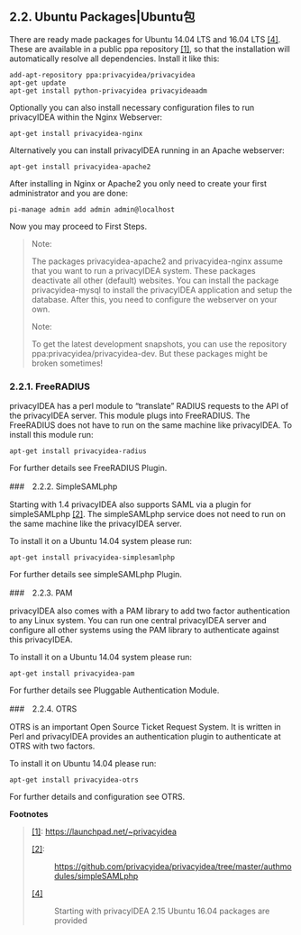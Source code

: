## 2.2. Ubuntu Packages|Ubuntu包

There are ready made packages for Ubuntu 14.04 LTS and 16.04 LTS <span id="id1">[[4]](#ubuntu1604)</span>. These are available in a public ppa repository <span id="id2">[[1]](#ppa)</span>, so that the installation will automatically resolve all dependencies. Install it like this:

```
add-apt-repository ppa:privacyidea/privacyidea
apt-get update
apt-get install python-privacyidea privacyideaadm
```

Optionally you can also install necessary configuration files to run privacyIDEA within the Nginx Webserver:

```
apt-get install privacyidea-nginx
```

Alternatively you can install privacyIDEA running in an Apache webserver:

```
apt-get install privacyidea-apache2
```

After installing in Nginx or Apache2 you only need to create your first administrator and you are done:

```
pi-manage admin add admin admin@localhost
```

Now you may proceed to First Steps.

> Note:
> 
> The packages privacyidea-apache2 and privacyidea-nginx assume that you want to run a privacyIDEA system. These packages deactivate all other (default) websites. You can install the package privacyidea-mysql to install the privacyIDEA application and setup the database. After this, you need to configure the webserver on your own.
> 
> Note:
> 
> To get the latest development snapshots, you can use the repository ppa:privacyidea/privacyidea-dev. But these packages might be broken sometimes!

### 2.2.1. FreeRADIUS

privacyIDEA has a perl module to “translate” RADIUS requests to the API of the privacyIDEA server. This module plugs into FreeRADIUS. The FreeRADIUS does not have to run on the same machine like privacyIDEA. To install this module run:

```
apt-get install privacyidea-radius
```

For further details see FreeRADIUS Plugin.

###　2.2.2. SimpleSAMLphp

Starting with 1.4 privacyIDEA also supports SAML via a plugin for simpleSAMLphp <span id="id3">[[2]](#simplesaml)</span>. The simpleSAMLphp service does not need to run on the same machine like the privacyIDEA server.

To install it on a Ubuntu 14.04 system please run:

```
apt-get install privacyidea-simplesamlphp
```

For further details see simpleSAMLphp Plugin.

###　2.2.3. PAM

privacyIDEA also comes with a PAM library to add two factor authentication to any Linux system. You can run one central privacyIDEA server and configure all other systems using the PAM library to authenticate against this privacyIDEA.

To install it on a Ubuntu 14.04 system please run:

```
apt-get install privacyidea-pam
```

For further details see Pluggable Authentication Module.

###　2.2.4. OTRS

OTRS is an important Open Source Ticket Request System. It is written in Perl and privacyIDEA provides an authentication plugin to authenticate at OTRS with two factors.

To install it on Ubuntu 14.04 please run:

```
apt-get install privacyidea-otrs
```

For further details and configuration see OTRS.

**Footnotes**

> [[1]](#id2): https://launchpad.net/~privacyidea<span id="ppa"><span>
> 
> [[2]](#id3):	<dir id="simplesaml">https://github.com/privacyidea/privacyidea/tree/master/authmodules/simpleSAMLphp</dir>
> 
> [3]: http://www.otrs.com/
> 
> [[4]](#id1) <dir id="ubuntu1604">Starting with privacyIDEA 2.15 Ubuntu 16.04 packages are provided</dir>
